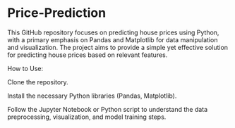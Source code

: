 # Price-Prediction


This GitHub repository focuses on predicting house prices using Python, with a primary emphasis on Pandas and Matplotlib for data manipulation and visualization. The project aims to provide a simple yet effective solution for predicting house prices based on relevant features.

How to Use:

Clone the repository.

Install the necessary Python libraries (Pandas, Matplotlib).

Follow the Jupyter Notebook or Python script to understand the data preprocessing, visualization, and model training steps.
